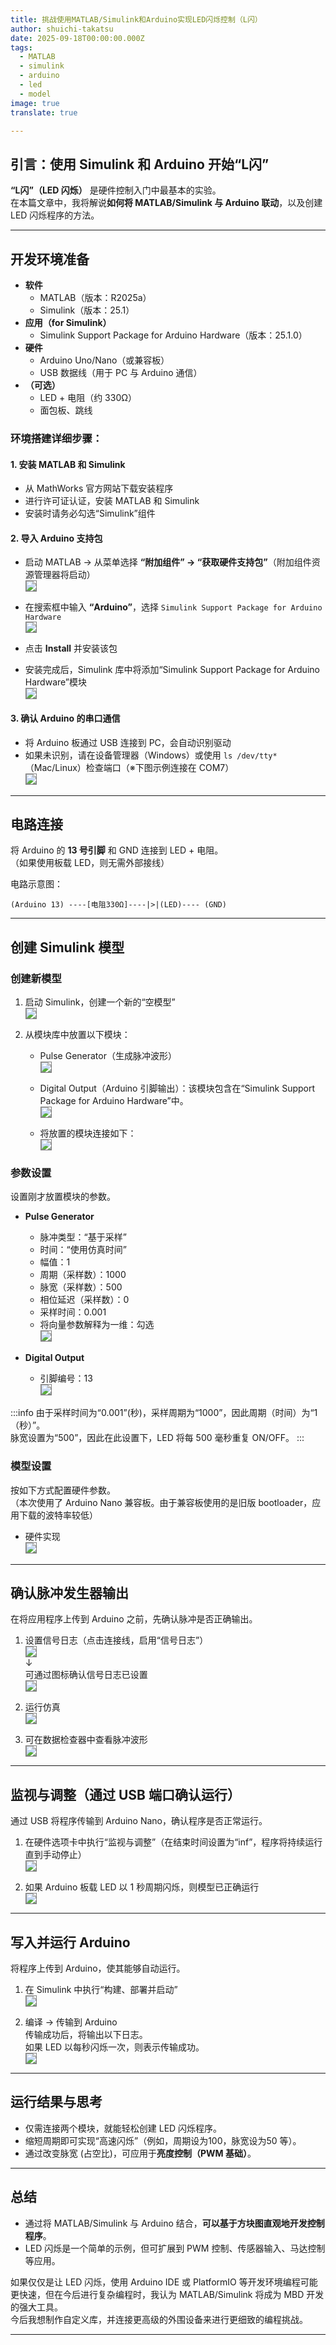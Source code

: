 ```yaml
---
title: 挑战使用MATLAB/Simulink和Arduino实现LED闪烁控制（L闪）
author: shuichi-takatsu
date: 2025-09-18T00:00:00.000Z
tags:
  - MATLAB
  - simulink
  - arduino
  - led
  - model
image: true
translate: true

---
```


## 引言：使用 Simulink 和 Arduino 开始“L闪”

**“L闪”（LED 闪烁）** 是硬件控制入门中最基本的实验。  
在本篇文章中，我将解说**如何将 MATLAB/Simulink 与 Arduino 联动**，以及创建 LED 闪烁程序的方法。

---

## 开发环境准备

- **软件**
  - MATLAB（版本：R2025a）
  - Simulink（版本：25.1）
- **应用（for Simulink）**
  - Simulink Support Package for Arduino Hardware（版本：25.1.0）
- **硬件**
  - Arduino Uno/Nano（或兼容板）
  - USB 数据线（用于 PC 与 Arduino 通信）
- **（可选）**
  - LED + 电阻（约 330Ω）
  - 面包板、跳线

### 环境搭建详细步骤：

#### 1. 安装 MATLAB 和 Simulink
- 从 MathWorks 官方网站下载安装程序  
- 进行许可证认证，安装 MATLAB 和 Simulink  
- 安装时请务必勾选“Simulink”组件  

#### 2. 导入 Arduino 支持包
- 启动 MATLAB → 从菜单选择 **“附加组件” → “获取硬件支持包”**（附加组件资源管理器将启动）  
![](https://gyazo.com/9ceee87178adfec2db1a1532234d9f4b.png)

- 在搜索框中输入 **“Arduino”**，选择 `Simulink Support Package for Arduino Hardware`  
![](https://gyazo.com/1ac037a6c8cb0717eb32b943603c6279.png)

- 点击 **Install** 并安装该包  
- 安装完成后，Simulink 库中将添加“Simulink Support Package for Arduino Hardware”模块  
![](https://gyazo.com/ef646001e6b629551be16d102fbc76a5.png)

#### 3. 确认 Arduino 的串口通信
- 将 Arduino 板通过 USB 连接到 PC，会自动识别驱动  
- 如果未识别，请在设备管理器（Windows）或使用 `ls /dev/tty*`（Mac/Linux）检查端口（※下图示例连接在 COM7）  
![](https://gyazo.com/3a1f36c3ded15efa1a0b255064fe8720.png)

---

## 电路连接

将 Arduino 的 **13 号引脚** 和 GND 连接到 LED + 电阻。  
（如果使用板载 LED，则无需外部接线）

电路示意图：
```
(Arduino 13) ----[电阻330Ω]----|>|(LED)---- (GND)
```

---

## 创建 Simulink 模型

### 创建新模型

1. 启动 Simulink，创建一个新的“空模型”  
![](https://gyazo.com/cdace23527b4c533399601303b5f7b57.png)

2. 从模块库中放置以下模块：
   - Pulse Generator（生成脉冲波形）  
![](https://gyazo.com/6b0df6c3e58e40f2e98a1b5bb224a2b4.png)

   - Digital Output（Arduino 引脚输出）：该模块包含在“Simulink Support Package for Arduino Hardware”中。  
![](https://gyazo.com/20a0754c9292245eaa1a7f85244011cd.png)

   - 将放置的模块连接如下：  
![](https://gyazo.com/47ca7f677e8222acc896e822bf5926ed.png)

### 参数设置
设置刚才放置模块的参数。

- **Pulse Generator**
  - 脉冲类型：“基于采样”
  - 时间：“使用仿真时间”
  - 幅值：1
  - 周期（采样数）：1000
  - 脉宽（采样数）：500
  - 相位延迟（采样数）：0
  - 采样时间：0.001
  - 将向量参数解释为一维：勾选  
![](https://gyazo.com/6b876f9cb98643fcac7181116f861c6b.png)

- **Digital Output**
  - 引脚编号：13  
![](https://gyazo.com/7186e934cc55fcf82814ba0c01067c47.png)

:::info
由于采样时间为“0.001”(秒)，采样周期为“1000”，因此周期（时间）为“1（秒）”。  
脉宽设置为“500”，因此在此设置下，LED 将每 500 毫秒重复 ON/OFF。
:::

### 模型设置
按如下方式配置硬件参数。  
（本次使用了 Arduino Nano 兼容板。由于兼容板使用的是旧版 bootloader，应用下载的波特率较低）  
- 硬件实现  
![](https://gyazo.com/032099d6556f02ee155fe6e574bf984d.png)

---

## 确认脉冲发生器输出
在将应用程序上传到 Arduino 之前，先确认脉冲是否正确输出。

1. 设置信号日志（点击连接线，启用“信号日志”）  
![](https://gyazo.com/31f387eef75d6c23817b4b73db1cd534.png)  
↓  
可通过图标确认信号日志已设置  
![](https://gyazo.com/b69de6f744961a53bb98befb214be63a.png)

2. 运行仿真  
![](https://gyazo.com/bc9cba6c4fc136cf9fe37732c72bdb4e.png)

3. 可在数据检查器中查看脉冲波形  
![](https://gyazo.com/916a9aacabd53bddc703740a90b0c8fc.png)

---

## 监视与调整（通过 USB 端口确认运行）
通过 USB 将程序传输到 Arduino Nano，确认程序是否正常运行。

1. 在硬件选项卡中执行“监视与调整”（在结束时间设置为“inf”，程序将持续运行直到手动停止）  
![](https://gyazo.com/762cd9896aebc396b0be64f9772ba9cb.png)

2. 如果 Arduino 板载 LED 以 1 秒周期闪烁，则模型已正确运行  
![](https://gyazo.com/a6d9b1019ceb29cc92523ad3bd6890b9.png)

---

## 写入并运行 Arduino
将程序上传到 Arduino，使其能够自动运行。

1. 在 Simulink 中执行“构建、部署并启动”  
![](https://gyazo.com/e3b97bb638ba9f6f7c68296969acfeef.png)

2. 编译 → 传输到 Arduino  
   传输成功后，将输出以下日志。  
   如果 LED 以每秒闪烁一次，则表示传输成功。  
![](https://gyazo.com/b2f102adc2e50a980ae93b782e7aef66.png)

---

## 运行结果与思考

- 仅需连接两个模块，就能轻松创建 LED 闪烁程序。  
- 缩短周期即可实现“高速闪烁”（例如，周期设为100，脉宽设为50 等）。  
- 通过改变脉宽 (占空比)，可应用于**亮度控制（PWM 基础）**。

---

## 总结

- 通过将 MATLAB/Simulink 与 Arduino 结合，**可以基于方块图直观地开发控制程序**。  
- LED 闪烁是一个简单的示例，但可扩展到 PWM 控制、传感器输入、马达控制等应用。

如果仅仅是让 LED 闪烁，使用 Arduino IDE 或 PlatformIO 等开发环境编程可能更快速，但在今后进行复杂编程时，我认为 MATLAB/Simulink 将成为 MBD 开发的强大工具。  
今后我想制作自定义库，并连接更高级的外围设备来进行更细致的编程挑战。  

---

<style>
img {
    border: 1px gray solid;
}
</style>
